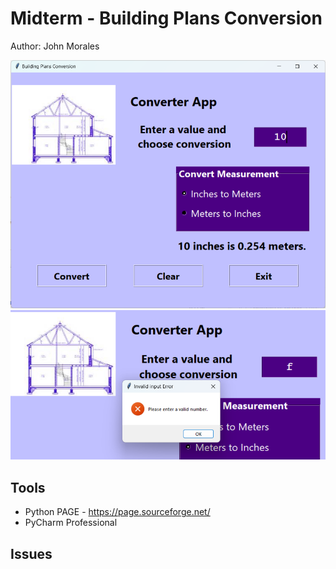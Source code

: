 # Midterm - Building Plans Conversion
Author: John Morales

![Building Plans Conversion](main_gui.png)
![Error Example](gui_error.png)

## Tools
* Python PAGE - https://page.sourceforge.net/
* PyCharm Professional

## Issues
